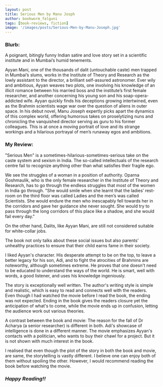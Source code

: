 ```yaml
---
layout: post
title: Serious Men by Manu Josph
author: bookworm_falguni
tags: [book-reviews, fiction]
image: '/images/posts/Serious-Men-by-Manu-Joseph.jpg'
---
```

### **Blurb:**
 
A poignant, bitingly funny Indian satire and love story set in a scientific institute and in Mumbai’s humid tenements.

Ayyan Mani, one of the thousands of dalit (untouchable caste) men trapped in Mumbai’s slums, works in the Institute of Theory and Research as the lowly assistant to the director, a brilliant self-assured astronomer. Ever wily and ambitious, Ayyan weaves two plots, one involving his knowledge of an illicit romance between his married boss and the institute’s first female researcher, and another concerning his young son and his soap-opera-addicted wife. Ayyan quickly finds his deceptions growing intertwined, even as the Brahmin scientists wage war over the question of aliens in outer space. In his debut novel, Manu Joseph expertly picks apart the dynamics of this complex world, offering humorous takes on proselytizing nuns and chronicling the vanquished director serving as guru to his former colleagues. This is at once a moving portrait of love and its strange workings and a hilarious portrayal of men’s runaway egos and ambitions.

### **My Review:**

"Serious Men" is a sometimes-hilarious-sometimes-serious take on the caste system and sexism in India. The so-called intellectuals of the research centre fail to recognize anything other than what satisfies their fragile ego.

We see the struggles of a woman in a position of authority. Oparna Goshmaulik, who is the only female researcher in the Institute of Theory and Research, has to go through the endless struggles that most of the women in India go through. 
"She would smile when she learnt that the ladies’ rest-room on the third floor was called Ladies and the men’s was called Scientists. She would endure the men who inescapably fell towards her in the corridors and gave her guidance she never sought. She would try to pass through the long corridors of this place like a shadow, and she would fail every day."

On the other hand, Dalits, like Ayyan Mani, are still not considered suitable for white-collar jobs.

The book not only talks about these social issues but also parents' unhealthy practices to ensure that their child earns fame in their society. 

I liked Ayyan's character. His desperate attempt to be on the top, to leave a better legacy for his son, Adi, and to fight the atrocities of Brahmins are noteworthy, although sometimes extreme. He proves that one doesn't need to be educated to understand the ways of the world. He is smart, well with words, a good listener, and uses his knowledge ingeniously.

The story is exceptionally well written. The author's writing style is simple and realistic, which is easy to read and connects well with the readers. 
Even though I had watched the movie before I read the book, the ending was not expected. Ending in the book gives the readers closure yet the anticipation of what's to come, while the movie ends up in confusion, letting the audience work out various theories.

A contrast between the book and movie:
The reason for the fall of Dr Acharya (a senior researcher) is different in both.
Adi's showcase of intelligence is done in a different manner.
The movie emphasizes Ayyan's contacts with a politician, who wants to buy their chawl for a project. But it is not shown with much interest in the book.

I realised that even though the plot of the story in both the book and movie, are same, the storytelling is vastly different. I believe one can enjoy both of them without spoiling the other. However, I would recommend reading the book before watching the movie. 

### ***Happy Reading!!***
